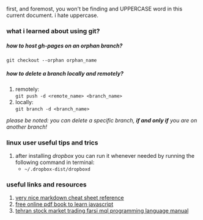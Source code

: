 first, and foremost, you won't be finding and UPPERCASE word in this current document. i hate uppercase. 
### what i learned about using git?

##### how to host gh-pages on an orphan branch? <br>
`git checkout --orphan orphan_name` <br>

##### how to delete a branch locally and remotely?
1. remotely: <br> `git push -d <remote_name> <branch_name>`
2. locally: <br> `git branch -d <branch_name>`

*please be noted: you can delete a specific branch, __if and only if__ you are on another branch!*  

### linux user useful tips and trics <br>
1. after installing *dropbox* you can run it whenever needed by running the following command in terminal: 
    * `~/.dropbox-dist/dropboxd`

### useful links and resources

1. [very nice markdown cheat sheet reference](https://github.com/adam-p/markdown-here/wiki/Markdown-Cheatsheet)
2. [free online pdf book to learn javascript](https://eloquentjavascript.net/Eloquent_JavaScript.pdf)
3. [tehran stock market trading farsi mql programming language manual](https://github.com/anonymoustafa/one/raw/gh-pages/files_and_references/Jozveye-Filternevisi-Dar-Dideban-Bourse.docx.pdf)